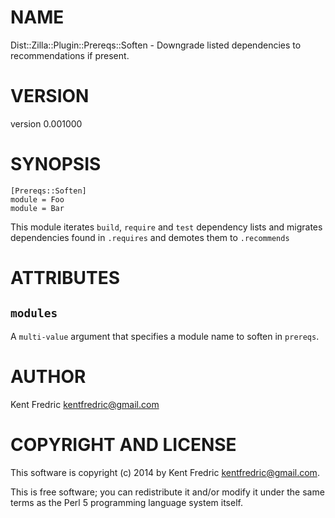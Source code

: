 # NAME

Dist::Zilla::Plugin::Prereqs::Soften - Downgrade listed dependencies to recommendations if present.

# VERSION

version 0.001000

# SYNOPSIS

    [Prereqs::Soften]
    module = Foo
    module = Bar

This module iterates `build`, `require` and `test` dependency lists
and migrates dependencies found in `.requires` and demotes them to `.recommends`

# ATTRIBUTES

## `modules`

A `multi-value` argument that specifies a module name to soften in `prereqs`.

# AUTHOR

Kent Fredric <kentfredric@gmail.com>

# COPYRIGHT AND LICENSE

This software is copyright (c) 2014 by Kent Fredric <kentfredric@gmail.com>.

This is free software; you can redistribute it and/or modify it under
the same terms as the Perl 5 programming language system itself.
